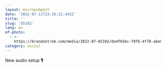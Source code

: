 ```yaml
---
layout: micropubpost
date: '2022-07-11T23:38:22.445Z'
title: ''
slug: '85102'
lang: en
mf-photo:
  - >-
    https://brandontreb.com/media/2022-07-85102/de4f01bc-f0f6-4f78-abe0-928d99de6a68.jpeg
category: social
---
```

New audio setup 🎙
